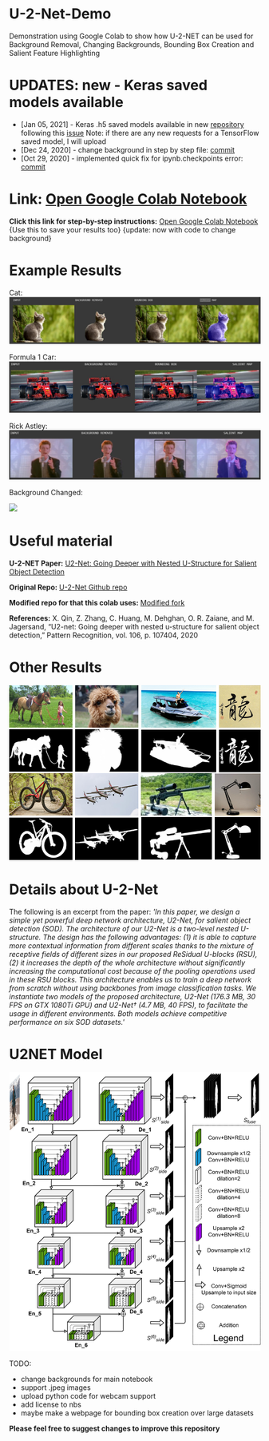 # U-2-Net-Demo
Demonstration using Google Colab to show how U-2-NET can be used for Background Removal, Changing Backgrounds, Bounding Box Creation and Salient Feature Highlighting

# UPDATES: new - Keras saved models available
 - [Jan 05, 2021] - Keras .h5 saved models available in new [repository](https://github.com/shreyas-bk/U-2-Net-Keras) following this [issue](https://github.com/shreyas-bk/U-2-Net-Demo/issues/9) Note: if there are any new requests for a TensorFlow saved model, I will upload
 - [Dec 24, 2020] - change background in step by step file: [commit](https://github.com/shreyas-bk/U-2-Net-Demo/commit/71c0c8ba726bcfa1c97ddb513265ef9deede1df1)
 - [Oct 29, 2020] - implemented quick fix for ipynb.checkpoints error: [commit](https://github.com/shreyas-bk/U-2-Net-Demo/commit/f059e696e0ce6f6512486fbf6e9237700b710987)

# Link: [Open Google Colab Notebook](https://colab.research.google.com/github/shreyas-bk/U-2-Net-Demo/blob/master/DEMOS/U_2_Netp_Demonstration_Colab.ipynb)

**Click this link for step-by-step instructions:** [Open Google Colab Notebook](https://colab.research.google.com/github/shreyas-bk/U-2-Net-Demo/blob/master/DEMOS/U_2_Netp_Step_by_Step_Demonstration_Colab_v2.ipynb) {Use this to save your results too} {update: now with code to change background}

# Example Results

Cat:
![](Assets/U_2_NETP_Results1.jpg)

Formula 1 Car:
![](Assets/U_2_NETP_Results2.jpg)

Rick Astley:
![](Assets/U_2_NETP_Results3.jpg)

Background Changed:

<img src="https://github.com/shreyas-bk/U-2-Net-Demo/blob/master/Assets/U_2_NETP_IMAGE3_background_changed.png" width="250" />

# Useful material

**U-2-NET Paper:** [U2-Net: Going Deeper with Nested U-Structure for Salient Object Detection](https://arxiv.org/abs/2005.09007)

**Original Repo:** [U-2-Net Github repo](https://github.com/NathanUA/U-2-Net)

**Modified repo for that this colab uses:** [Modified fork](https://github.com/shreyas-bk/U-2-Net)

**References:** X. Qin, Z. Zhang, C. Huang, M. Dehghan, O. R. Zaiane, and M. Jagersand, “U2-net: Going deeper with nested u-structure for salient object
detection,” Pattern Recognition, vol. 106, p. 107404, 2020

# Other Results

![](Assets/u2netexamples.png)


# Details about U-2-Net
The following is an excerpt from the paper:
*'In this paper, we design a simple yet powerful deep network architecture, U2-Net, for salient object detection (SOD). The architecture of our U2-Net is a two-level nested U-structure. The design has the following advantages: (1) it is able to capture more contextual information from different scales thanks to the mixture of receptive fields of different sizes in our proposed ReSidual U-blocks (RSU), (2) it increases the depth of the whole architecture without significantly increasing the computational cost because of the pooling operations used in these RSU blocks. This architecture enables us to train a deep network from scratch without using backbones from image classification tasks. We instantiate two models of the proposed architecture, U2-Net (176.3 MB, 30 FPS on GTX 1080Ti GPU) and U2-Net† (4.7 MB, 40 FPS), to facilitate the usage in different environments. Both models achieve competitive performance on six SOD datasets.'*

# U2NET Model

![](Assets/U2NETPRmodel.png)

TODO:
- change backgrounds for main notebook
- support .jpeg images
- upload python code for webcam support
- add license to nbs
- maybe make a webpage for bounding box creation over large datasets

**Please feel free to suggest changes to improve this repository**
